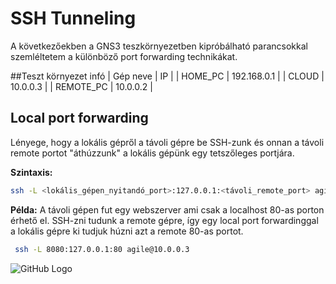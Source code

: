# SSH Tunneling
A következőekben a GNS3 teszkörnyezetben kipróbálható parancsokkal
szemléltetem a különböző port forwarding technikákat.

##Teszt környezet infó
| Gép neve | IP |
| HOME_PC | 192.168.0.1 |
| CLOUD | 10.0.0.3 |
| REMOTE_PC | 10.0.0.2 |



## Local port forwarding
Lényege, hogy a lokális gépről a távoli gépre be SSH-zunk és onnan a távoli remote portot 
"áthúzzunk" a lokális gépünk egy tetszőleges portjára.

**Szintaxis:**
```sh
ssh -L <lokális_gépen_nyitandó_port>:127.0.0.1:<távoli_remote_port> agile@REMOTE_IP
```

**Példa:**
A távoli gépen fut egy webszerver ami csak a localhost 80-as porton érhető el. 
SSH-zni tudunk a remote gépre, így egy local port forwardinggal a lokális gépre ki tudjuk húzni azt a
remote 80-as portot.

```sh
 ssh -L 8080:127.0.0.1:80 agile@10.0.0.3
```

![GitHub Logo](/images/local-port-forwarding-webserver.PNG)
